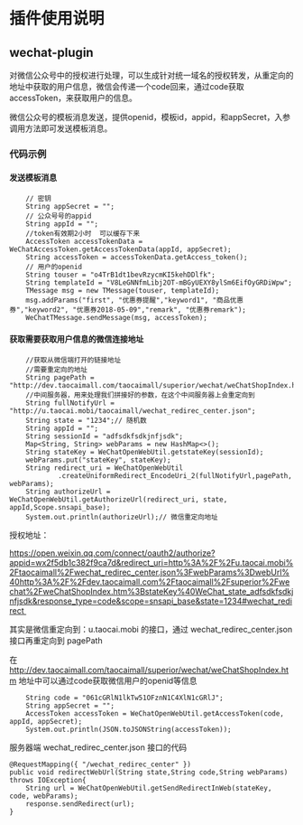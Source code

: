 # 插件使用说明

## wechat-plugin

​	对微信公众号中的授权进行处理，可以生成针对统一域名的授权转发，从重定向的地址中获取的用户信息，微信会传递一个code回来，通过code获取accessToken，来获取用户的信息。

​	微信公众号的模板消息发送，提供openid，模板id，appid，和appSecret，入参调用方法即可发送模板消息。



### 代码示例

#### 发送模板消息

		// 密钥
		String appSecret = "";
		// 公众号号的appid
		String appId = "";
		//token有效期2小时  可以缓存下来
		AccessToken accessTokenData = WeChatAccessToken.getAccessTokenData(appId, appSecret);
		String accessToken = accessTokenData.getAccess_token();
		// 用户的openid
		String touser = "o4TrB1dt1bevRzycmKI5kehDDlfk";
		String templateId = "V8LeGNNfmLibj2OT-mBGyUEXY8ylSm6EifOyGRDiWpw";
		TMessage msg = new TMessage(touser, templateId);
		msg.addParams("first", "优惠券提醒","keyword1", "商品优惠券","keyword2", "优惠券2018-05-09","remark", "优惠券remark");
		WeChatTMessage.sendMessage(msg, accessToken);


#### 获取需要获取用户信息的微信连接地址

		//获取从微信端打开的链接地址
		//需要重定向的地址
		String pagePath = "http://dev.taocaimall.com/taocaimall/superior/wechat/weChatShopIndex.htm";
		//中间服务器，用来处理我们拼接好的参数，在这个中间服务器上会重定向到
		String fullNotifyUrl = "http://u.taocai.mobi/taocaimall/wechat_redirec_center.json";
		String state = "1234";// 随机数
		String appId = "";
		String sessionId = "adfsdkfsdkjnfjsdk";
		Map<String, String> webParams = new HashMap<>();
		String stateKey = WeChatOpenWebUtil.getstateKey(sessionId);
		webParams.put("stateKey", stateKey);
		String redirect_uri = WeChatOpenWebUtil
				.createUniformRedirect_EncodeUri_2(fullNotifyUrl,pagePath, webParams);
		String authorizeUrl = WeChatOpenWebUtil.getAuthorizeUrl(redirect_uri, state, appId,Scope.snsapi_base);
		System.out.println(authorizeUrl);// 微信重定向地址
授权地址：

https://open.weixin.qq.com/connect/oauth2/authorize?appid=wx2f5db1c382f9ca7d&redirect_uri=http%3A%2F%2Fu.taocai.mobi%2Ftaocaimall%2Fwechat_redirec_center.json%3FwebParams%3DwebUrl%40http%3A%2F%2Fdev.taocaimall.com%2Ftaocaimall%2Fsuperior%2Fwechat%2FweChatShopIndex.htm%3BstateKey%40WeChat_state_adfsdkfsdkjnfjsdk&response_type=code&scope=snsapi_base&state=1234#wechat_redirect 

其实是微信重定向到：u.taocai.mobi 的接口，通过 wechat_redirec_center.json 接口再重定向到 pagePath 

在 http://dev.taocaimall.com/taocaimall/superior/wechat/weChatShopIndex.htm 地址中可以通过code获取微信用户的openid等信息

		String code = "061cGRlN1lkTw51OFznN1C4XlN1cGRlJ";
		String appSecret = "";
		AccessToken accessToken = WeChatOpenWebUtil.getAccessToken(code, appId, appSecret);
		System.out.println(JSON.toJSONString(accessToken));
服务器端 wechat_redirec_center.json 接口的代码

	@RequestMapping({ "/wechat_redirec_center" })
	public void redirectWebUrl(String state,String code,String webParams) throws IOException{
		String url = WeChatOpenWebUtil.getSendRedirectInWeb(stateKey, code, webParams);
		response.sendRedirect(url);
	}
